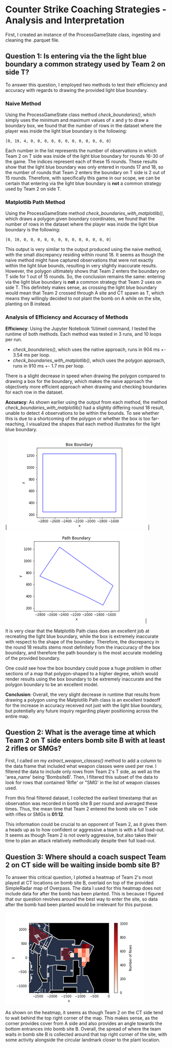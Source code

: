 # Counter Strike Coaching Strategies - Analysis and Interpretation

First, I created an instance of the ProcessGameState class, ingesting and cleaning the .parquet file.

## Question 1: Is entering via the the light blue boundary a common strategy used by Team 2 on side T?
To answer this question, I employed two methods to test their efficiency and accuracy with regards to drawing the provided light blue boundary. 

### Naive Method
Using the ProcessGameState class method *check_boundaries()*, which simply uses the minimum and maximum values of x and y to draw a boundary box, we found that the number of rows in the dataset where the player was inside the light blue boundary is the following: 

    [0, 19, 4, 0, 0, 0, 0, 0, 0, 0, 0, 0, 0, 0, 0]

Each number in the list represents the number of observations in which Team 2 on T side was inside of the light blue boundary for rounds 16-30 of the game. The indices represent each of these 15 rounds.
These results show that the light blue boundary was only entered in rounds 17 and 18, so the number of rounds that Team 2 enters the boundary on T side is 2 out of 15 rounds. Therefore, with specifically this game in our scope, we can be certain that entering via the light blue boundary is **not** a common strategy used by Team 2 on side T.

### Matplotlib Path Method
Using the ProcessGameState method *check_boundaries_with_matplotlib()*, which draws a polygon given boundary coordinates, we found that the number of rows in the dataset where the player was inside the light blue boundary is the following:

    [0, 19, 0, 0, 0, 0, 0, 0, 0, 0, 0, 0, 0, 0, 0]
    
This output is very similar to the output produced using the naive method, with the small discrepancy residing within round 18. It seems as though the naive method might have captured observations that were not exactly within the light blue bounds, resulting in very slightly inaccurate results. However, the polygon ultimately shows that Team 2 enters the boundary on T side for 1 out of 15 rounds. So, the conclusion remains the same: entering via the light blue boundary is **not** a common strategy that Team 2 uses on side T. This definitely makes sense, as crossing the light blue boundary would mean that Team 2 crossed through A site and CT spawn as T, which means they willingly decided to not plant the bomb on A while on the site, planting on B instead.

### Analysis of Efficiency and Accuracy of Methods
**Efficiency**: Using the Jupyter Notebook %timeit command, I tested the runtime of both methods. Each method was tested in 3 runs, and 10 loops per run. 
- *check_boundaries()*, which uses the native approach, runs in 904 ms +- 3.54 ms per loop.
- *check_boundaries_with_matplotlib()*, which uses the polygon approach, runs in 910 ms +- 1.7 ms per loop.

There is a slight decrease in speed when drawing the polygon compared to drawing a box for the boundary, which makes the naive approach the objectively more efficient approach when drawing and checking boundaries for each row in the dataset.

**Accuracy**: As shown earlier using the output from each method, the method *check_boundaries_with_matplotlib()* had a slightly differing round 18 result, unable to detect 4 observations to be within the bounds. To see whether this is due to a shortcoming of the polygon or whether the box is too far-reaching, I visualized the shapes that each method illustrates for the light blue boundary.

| ![Box Boundary](images/box_boundary.png) | ![Path Boundary](images/path_boundary.png) |

It is very clear that the Matplotlib Path class does an excellent job at recreating the light blue boundary, while the box is extremely inaccurate with respect to the shape of the boundary. Therefore, the discrepancy in the round 18 results stems most definitely from the inaccuracy of the box boundary, and therefore the path boundary is the most accurate modeling of the provided boundary.

One could see how the box boundary could pose a huge problem in other sections of a map that polygon-shaped to a higher degree, which would render results using the box boundary to be extremely inaccurate and the polygon boundary to be an excellent model. 

**Conclusion**: Overall, the very slight decrease in runtime that results from drawing a polygon using the Matplotlib Path class is an excellent tradeoff for the increase in accuracy received not just with the light blue boundary, but potentially any future inquiry regarding player positioning across the entire map.

## Question 2: What is the average time at which Team 2 on T side enters bomb site B with at least 2 rifles or SMGs?

First, I called on my *extract_weapon_classes()* method to add a column to the data frame that included what weapon classes were used per row. I filtered the data to include only rows from Team 2's T side, as well as the 'area_name' being 'BombsiteB'. Then, I filtered this subset of the data to look for rows that contained 'Rifle' or "SMG' in the list of weapon classes used.

From this final filtered dataset, I collected the earliest timestamp that an observation was recorded in bomb site B per round and averaged these times. Thus, the mean time that Team 2 entered the bomb site on T side with rifles or SMGs is **01:12**. 

This information could be crucial to an opponent of Team 2, as it gives them a heads up as to how confident or aggressive a team is with a full load-out. It seems as though Team 2 is not overly aggressive, but also takes their time to plan an attack relatively methodically despite their full load-out.

## Question 3: Where should a coach suspect Team 2 on CT side will be waiting inside bomb site B?

To answer this critical question, I plotted a heatmap of Team 2's most played at CT locations on bomb site B, overlaid on top of the provided SimpleRadar map of Overpass. The data I used for this heatmap does not include data for after the bomb has been planted. This is because I figured that our question revolves around the best way to enter the site, so data after the bomb had been planted would be irrelevant for this purpose.

![Heatmap of Bombsite B Team 2 CT Side](images/heatmap.png)

As shown on the heatmap, it seems as though Team 2 on the CT side tend to wait behind the top right corner of the map. This makes sense, as the corner provides cover from A side and also provides an angle towards the bottom entrances into bomb site B. Overall, the spread of where the team waits in bomb site B is collected around that top right corner of the site, with some activity alongside the circular landmark closer to the plant location.